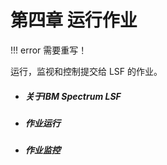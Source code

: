 # 第四章 运行作业

!!! error
    需要重写！
    
运行，监视和控制提交给 LSF 的作业。

- ##### 关于IBM Spectrum LSF


- ##### 作业运行


- ##### 作业监控


